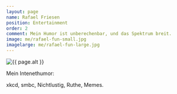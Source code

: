 ```yaml
---
layout: page
name: Rafael Friesen
position: Entertainment
order: 2
comment: Mein Humor ist unberechenbar, und das Spektrum breit.
image: me/rafael-fun-small.jpg
imagelarge: me/rafael-fun-large.jpg
---
```

<img src="{{ site.url }}/assets/img/{{ page.imagelarge }}" alt="{{ page.alt }}">

Mein Intenethumor:

xkcd, smbc, Nichtlustig, Ruthe, Memes.
